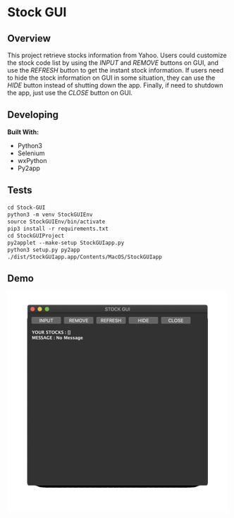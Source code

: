 # Stock GUI

## Overview
This project retrieve stocks information from Yahoo. Users could customize the stock code list by using the *INPUT* and *REMOVE* buttons on GUI, and use the *REFRESH* button to get the instant stock information. If users need to hide the stock information on GUI in some situation, they can use the *HIDE* button instead of shutting down the app. Finally, if need to shutdown the app, just use the *CLOSE* button on GUI.

## Developing
**Built With:**
* Python3
* Selenium
* wxPython
* Py2app

## Tests
```
cd Stock-GUI
python3 -m venv StockGUIEnv
source StockGUIEnv/bin/activate
pip3 install -r requirements.txt
cd StockGUIProject
py2applet --make-setup StockGUIapp.py
python3 setup.py py2app
./dist/StockGUIapp.app/Contents/MacOS/StockGUIapp
```

## Demo
<img width="500" height="500" src=https://github.com/Rex-Chiang/Stock-GUI/blob/main/Demo.gif>

